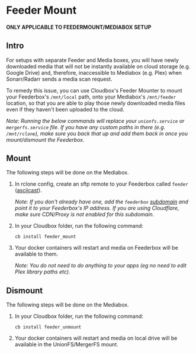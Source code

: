 # Feeder Mount

#### ONLY APPLICABLE TO FEEDERMOUNT/MEDIABOX SETUP

## Intro

For setups with separate Feeder and Media boxes, you will have newly downloaded media that will not be instantly available on cloud storage \(e.g. Google Drive\) and, therefore, inaccessible to Mediabox \(e.g. Plex\) when Sonarr/Radarr sends a media scan request.

To remedy this issue, you can use Cloudbox's Feeder Mounter to mount your Feederbox's `/mnt/local` path, onto your Mediabox's `/mnt/feeder` location, so that you are able to play those newly downloaded media files even if they haven't been uploaded to the cloud.

_Note: Running the below commands will replace your `unionfs.service` or `mergerfs.service` file. If you have any custom paths in there \(e.g. `/mnt/rclone`\), make sure you back that up and add them back in once you mount/dismount the Feederbox._

## Mount

The following steps will be done on the Mediabox.

1. In rclone config, create an sftp remote to your Feederbox called `feeder` \([asciicast](https://asciinema.org/a/184084?t=0&speed=1&size=medium&cols=75&rows=25)\).

   _Note: If you don't already have one, add the `feederbox`_ [_subdomain_](../../more-information/adding-a-subdomain.md) _and point it to your Feederbox's IP address. If you are using Cloudflare, make sure CDN/Proxy is not enabled for this subdomain._

2. In your Cloudbox folder, run the following command:

   ```text
   cb install feeder_mount
   ```

3. Your docker containers will restart and media on Feederbox will be available to them.

   _Note: You do not need to do anything to your apps \(eg no need to edit Plex library paths etc\)._

## Dismount

The following steps will be done on the Mediabox.

1. In your Cloudbox folder, run the following command:

   ```text
   cb install feeder_unmount
   ```

2. Your docker containers will restart and media on local drive will be available in the UnionFS/MergerFS mount.

